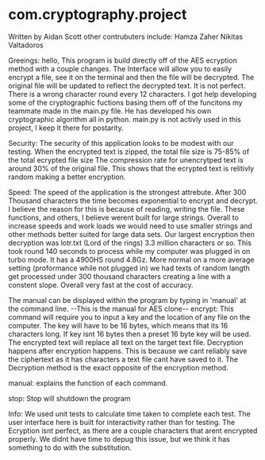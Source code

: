 # com.cryptography.project
Written by Aidan Scott
other contrubuters include:
	Hamza Zaher 
	Nikitas Valtadoros

Greeings:
  hello, This program is build directly off of the AES ecryption method with a couple changes. The Interface will allow you to easily encrypt a file, see it on the terminal and then the file will be decrypted. The original file will be updated to reflect the decrypted text. It is not perfect. There is a wrong character round every 12 characters. I got help developing some of the cryptographic fuctions basing them off of the funcitons my teammate made in the main.py file. He has developed his own cryptographic algorithm all in python. main.py is not activly used in this project, I keep it there for postarity.

Security:
  The security of this application looks to be modest with our testing. When the encrypted text is zipped, the total file size is 75-85% of the total ecrypted file size
  The compression rate for unencrytped text is around 30% of the original file. This shows that the ecrypted text is relitivly random making a better encryption.
  
Speed:
  The speed of the application is the strongest attrebute. After 300 Thousand characters the time becomes exponential to encrypt and decrypt. I believe the reason for 
  this is because of reading, writing the file. These functions, and others, I believe werent built for large strings. Overall to increase speeds and work loads we
  would need to use smaller strings and other methods better suited for large data sets. Our largest encryption then decryption was lotr.txt (Lord of the rings) 
  3.3 million characters or so. This took round 140 seconds to process while my computer was plugged in on turbo mode. It has a 4900HS round 4.8Gz. More normal on
  a more average setting (proformance while not plugged in) we had texts of random langth get processed under 300 thousand characters creating a line with a constent
  slope. Overall very fast at the cost of accuracy.

The manual can be displayed within the program by typing in 'manual' at the command line.
	--This is the manual for AES clone--
encrypt:
	This command will require you to
	input a key and the location of
	any file on the computer. The 
	key will have to be 16 bytes, 
	which means that its 16 characters
	long. If key isnt 16 bytes then 
	a preset 16 byte key will be used.
	The encrypted text will
	replace all text on the target
	text file.
	Decryption happens after encryption
	happens. This is because we cant
	reliably save the ciphertext as
	it has characters a text file cant
	have saved to it. The Decryption
	method is the exact opposite of 
	the encryption method.

manual:
	explains the function of each
	command.
	
stop:
	Stop will shutdown the program
	
Info:
	We used unit tests to calculate time
	taken to complete each test. The
	user interface here is built for
	interactivity rather than for testing.
	The Ecryption isnt perfect, as there are
	a couple characters that arent encrypted
	properly. We didnt have time to depug this
	issue, but we think it has something to do
	with the substitution.
	
